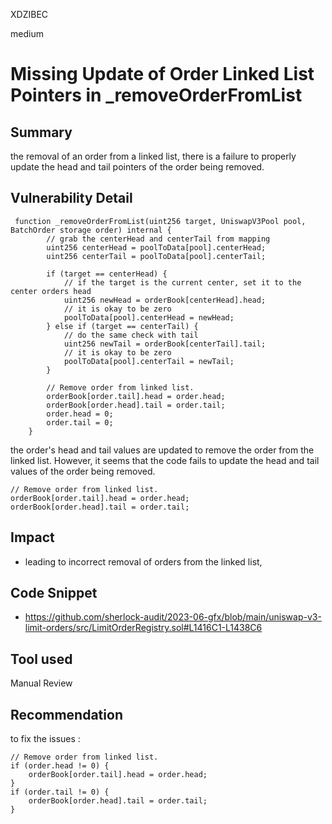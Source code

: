XDZIBEC

medium

# Missing Update of Order Linked List Pointers in _removeOrderFromList

## Summary
 the removal of an order from a linked list, there is a failure to properly update the head and tail pointers of the order being removed. 
## Vulnerability Detail
```solidity
 function _removeOrderFromList(uint256 target, UniswapV3Pool pool, BatchOrder storage order) internal {
        // grab the centerHead and centerTail from mapping
        uint256 centerHead = poolToData[pool].centerHead;
        uint256 centerTail = poolToData[pool].centerTail;

        if (target == centerHead) {
            // if the target is the current center, set it to the center orders head
            uint256 newHead = orderBook[centerHead].head;
            // it is okay to be zero
            poolToData[pool].centerHead = newHead;
        } else if (target == centerTail) {
            // do the same check with tail
            uint256 newTail = orderBook[centerTail].tail;
            // it is okay to be zero
            poolToData[pool].centerTail = newTail;
        }

        // Remove order from linked list.
        orderBook[order.tail].head = order.head;
        orderBook[order.head].tail = order.tail;
        order.head = 0;
        order.tail = 0;
    }
```

the order's head and tail values are updated to remove the order from the linked list. However, it seems that the code fails to update the head and tail values of the order being removed.
```solidity
// Remove order from linked list.
orderBook[order.tail].head = order.head;
orderBook[order.head].tail = order.tail;
```

## Impact
- leading to incorrect removal of orders from the linked list,
## Code Snippet
- https://github.com/sherlock-audit/2023-06-gfx/blob/main/uniswap-v3-limit-orders/src/LimitOrderRegistry.sol#L1416C1-L1438C6
## Tool used

Manual Review

## Recommendation
to fix the issues :
```solidity 
// Remove order from linked list.
if (order.head != 0) {
    orderBook[order.tail].head = order.head;
}
if (order.tail != 0) {
    orderBook[order.head].tail = order.tail;
}
```